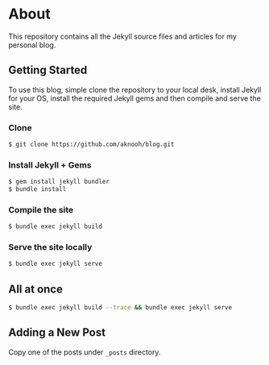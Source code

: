 # About
This repository contains all the Jekyll source files and articles for my personal blog.

## Getting Started

To use this blog, simple clone the repository to your local desk, install Jekyll for your OS, install the required Jekyll gems and then compile and serve the site.

### Clone 
```bash
$ git clone https://github.com/aknooh/blog.git
```

### Install Jekyll + Gems
```bash
$ gem install jekyll bundler
$ bundle install
```

### Compile the site
```bash
$ bundle exec jekyll build
```

### Serve the site locally
```bash
$ bundle exec jekyll serve
```

## All at once
```bash
$ bundle exec jekyll build --trace && bundle exec jekyll serve
```

## Adding a New Post
Copy one of the posts under `_posts` directory.

